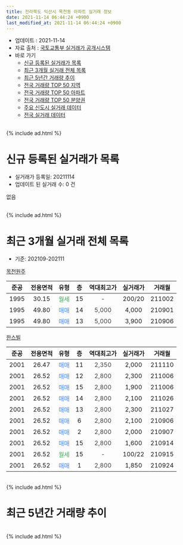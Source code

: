```yaml
---
title: 전라북도 익산시 목천동 아파트 실거래 정보
date: 2021-11-14 06:44:24 +0900
last_modified_at: 2021-11-14 06:44:24 +0900
---
```


* 업데이트 : 2021-11-14
* 자료 출처 : [국토교통부 실거래가 공개시스템](http://rt.molit.go.kr)
* 바로 가기
    * [신규 등록된 실거래가 목록](#신규-등록된-실거래가-목록)
    * [최근 3개월 실거래 전체 목록](#최근-3개월-실거래-전체-목록)
    * [최근 5년간 거래량 추이](#최근-5년간-거래량-추이)
    * [전국 거래량 TOP 50 지역](https://inasie.github.io/apt-trade-info/최근-3개월-전국에서-가장-거래가-많이-발생한-지역)
    * [전국 거래량 TOP 50 아파트](https://inasie.github.io/apt-trade-info/최근-3개월-전국에서-가장-거래가-많이-발생한-아파트)
    * [전국 거래량 TOP 50 분양권](https://inasie.github.io/apt-trade-info/최근-3개월-전국에서-가장-거래가-많이-발생한-분양권)
    * [주요 신도시 실거래 데이터](https://inasie.github.io/apt-trade-info/주요-신도시)
    * [전국 실거래 데이터](https://inasie.github.io/apt-trade-info/전국)
<br>
{% include ad.html %}
<br>

# 신규 등록된 실거래가 목록
* 실거래가 등록일: 20211114
* 업데이트 된 실거래 수: 0 건

없음

<br>
{% include ad.html %}
<br>

# 최근 3개월 실거래 전체 목록
* 기준: 202109-202111


[목천원주](https://search.naver.com/search.naver?query=%EC%A0%84%EB%9D%BC%EB%B6%81%EB%8F%84+%EC%9D%B5%EC%82%B0%EC%8B%9C+%EB%AA%A9%EC%B2%9C%EB%8F%99+%EB%AA%A9%EC%B2%9C%EC%9B%90%EC%A3%BC)

|준공|전용면적|유형|층|역대최고가|실거래가|거래월|
|:---:|:---:|:---:|:---:|:---:|:---:|:---:|
|1995|30.15|<span style="color:#34a853">월세</span>|15|<span style="color:#444444">-</span>|200/20|211002|
|1995|49.80|<span style="color:#4285f3">매매</span>|14|<span style="color:#444444">5,000</span>|4,000|210901|
|1995|49.80|<span style="color:#4285f3">매매</span>|13|<span style="color:#444444">5,000</span>|3,900|210906|

[한스빌](https://search.naver.com/search.naver?query=%EC%A0%84%EB%9D%BC%EB%B6%81%EB%8F%84+%EC%9D%B5%EC%82%B0%EC%8B%9C+%EB%AA%A9%EC%B2%9C%EB%8F%99+%ED%95%9C%EC%8A%A4%EB%B9%8C)

|준공|전용면적|유형|층|역대최고가|실거래가|거래월|
|:---:|:---:|:---:|:---:|:---:|:---:|:---:|
|2001|26.47|<span style="color:#4285f3">매매</span>|11|<span style="color:#444444">2,350</span>|2,000|211110|
|2001|26.52|<span style="color:#4285f3">매매</span>|12|<span style="color:#444444">2,800</span>|2,300|211006|
|2001|26.52|<span style="color:#4285f3">매매</span>|15|<span style="color:#444444">2,800</span>|1,900|211006|
|2001|26.52|<span style="color:#4285f3">매매</span>|14|<span style="color:#444444">2,800</span>|2,100|211026|
|2001|26.52|<span style="color:#4285f3">매매</span>|13|<span style="color:#444444">2,800</span>|2,300|211027|
|2001|26.52|<span style="color:#4285f3">매매</span>|6|<span style="color:#444444">2,800</span>|2,100|210906|
|2001|26.52|<span style="color:#4285f3">매매</span>|2|<span style="color:#444444">2,800</span>|2,000|210907|
|2001|26.52|<span style="color:#4285f3">매매</span>|15|<span style="color:#444444">2,800</span>|1,600|210914|
|2001|26.52|<span style="color:#34a853">월세</span>|15|<span style="color:#444444">-</span>|100/22|210915|
|2001|26.52|<span style="color:#4285f3">매매</span>|1|<span style="color:#444444">2,800</span>|1,850|210924|


<br>
{% include ad.html %}
<br>

# 최근 5년간 거래량 추이


<div style="width:100%;">
    <canvas id="deal_progress" height="200"></canvas>
</div>

<script>
new Chart(document.getElementById("deal_progress"), {
    type: 'line',
    data: {
        labels: ['201611','201612','201701','201702','201703','201704','201705','201706','201707','201708','201709','201710','201711','201712','201801','201802','201803','201804','201805','201806','201807','201808','201809','201810','201811','201812','201901','201902','201903','201904','201905','201906','201907','201908','201909','201910','201911','201912','202001','202002','202003','202004','202005','202006','202007','202008','202009','202010','202011','202012','202101','202102','202103','202104','202105','202106','202107','202108','202109','202110','202111'],
        datasets: [{
            label: '매매',
            pointRadius: 1,
            data: [3, 1, 1, 3, 4, 7, 0, 2, 2, 8, 5, 3, 2, 1, 1, 2, 3, 2, 1, 2, 1, 2, 0, 3, 5, 1, 3, 1, 5, 3, 1, 0, 1, 3, 9, 1, 0, 1, 1, 5, 3, 1, 2, 3, 3, 6, 1, 1, 3, 4, 3, 3, 5, 13, 16, 4, 7, 9, 6, 4, 1],
            borderColor: "rgba(255, 201, 14, 1)",
            backgroundColor: "rgba(255, 201, 14, 0.5)",
            fill: false,
            lineTension: 0
        },{
            label: '전월세',
            pointRadius: 1,
            data: [3, 1, 0, 0, 1, 0, 0, 3, 1, 0, 3, 4, 2, 2, 0, 0, 1, 0, 1, 2, 1, 0, 1, 1, 2, 0, 1, 2, 0, 0, 1, 0, 2, 1, 0, 4, 1, 1, 0, 1, 1, 1, 2, 1, 3, 4, 1, 2, 0, 0, 0, 3, 0, 6, 0, 0, 1, 1, 1, 1, 0],
            borderColor: "rgba(0, 141, 185, 1)",
            backgroundColor: "rgba(0, 141, 185, 0.5)",
            fill: false,
            lineTension: 0
        }
        ]
    },
    options: {
        responsive: true,
        title: {
            display: false
        },
        tooltips: {
            mode: 'index',
            intersect: false
        },
        hover: {
            mode: 'nearest',
            intersect: true
        },
        scales: {
            xAxes: [{
                display: true,
                scaleLabel: {
                    display: true,
                    labelString: '년/월'
                }
            }],
            yAxes: [{
                display: true,
                ticks: {
                    suggestedMin: 0,
                },
                scaleLabel: {
                    display: true,
                    labelString: '실거래 수'
                }
            }]
        }
    }
});

</script>


<br>
{% include ad.html %}
<br>


